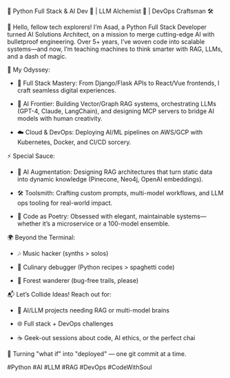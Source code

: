 🐍 Python Full Stack & AI Dev 🚀 | LLM Alchemist 🔮 | DevOps Craftsman 🛠️

👋 Hello, fellow tech explorers! I’m Asad, a Python Full Stack Developer turned AI Solutions Architect, on a mission to merge cutting-edge AI with bulletproof engineering. Over 5+ years, I’ve woven code into scalable systems—and now, I’m teaching machines to think smarter with RAG, LLMs, and a dash of magic.

🌌 My Odyssey:

- 🔗 Full Stack Mastery: From Django/Flask APIs to React/Vue frontends, I craft seamless digital experiences.

- 🤖 AI Frontier: Building Vector/Graph RAG systems, orchestrating LLMs (GPT-4, Claude, LangChain), and designing MCP servers to bridge AI models with human creativity.

- ☁️ Cloud & DevOps: Deploying AI/ML pipelines on AWS/GCP with Kubernetes, Docker, and CI/CD sorcery.

⚡ Special Sauce:

- 🧠 AI Augmentation: Designing RAG architectures that turn static data into dynamic knowledge (Pinecone, Neo4j, OpenAI embeddings).

- 🛠️ Toolsmith: Crafting custom prompts, multi-model workflows, and LLM ops tooling for real-world impact.

- 📜 Code as Poetry: Obsessed with elegant, maintainable systems—whether it’s a microservice or a 100-model ensemble.

🌍 Beyond the Terminal:

- 🎶 Music hacker (synths > solos)

- 🍳 Culinary debugger (Python recipes > spaghetti code)

- 🌲 Forest wanderer (bug-free trails, please)

📬 Let’s Collide Ideas! Reach out for:

- 🤖 AI/LLM projects needing RAG or multi-model brains

- 🌐 Full stack + DevOps challenges

- ☕ Geek-out sessions about code, AI ethics, or the perfect chai

🚀 Turning "what if" into "deployed" — one git commit at a time.

#Python #AI #LLM #RAG #DevOps #CodeWithSoul
